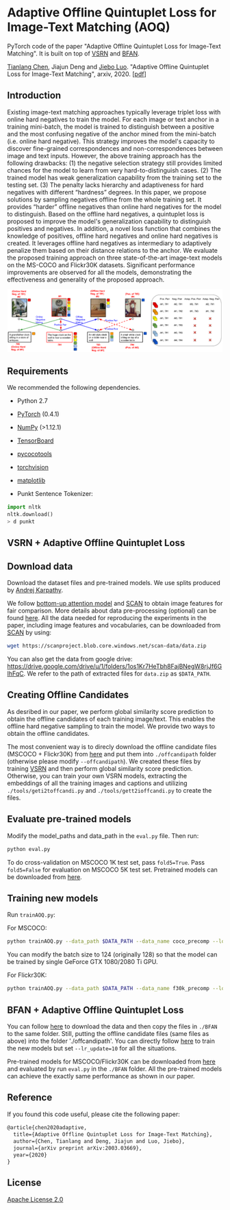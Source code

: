 # Adaptive Offline Quintuplet Loss for Image-Text Matching (AOQ)
PyTorch code of the paper "Adaptive Offline Quintuplet Loss for Image-Text Matching". It is built on top of [VSRN](https://github.com/KunpengLi1994/VSRN) and [BFAN](https://github.com/CrossmodalGroup/BFAN).

[Tianlang Chen](https://www.cs.rochester.edu/u/tchen45/), Jiajun Deng and [Jiebo Luo](https://www.cs.rochester.edu/u/jluo/). "Adaptive Offline Quintuplet Loss for Image-Text Matching", arxiv, 2020. [[pdf](https://arxiv.org/pdf/2003.03669.pdf)]

## Introduction
Existing image-text matching approaches typically leverage triplet loss with online hard negatives to train the model. For each image or text anchor in a training mini-batch, the model is trained to distinguish between a positive and the most confusing negative of the anchor mined from the mini-batch (i.e. online hard negative). This strategy improves the model's capacity to discover fine-grained correspondences and non-correspondences between image and text inputs. However, the above training approach has the following drawbacks: (1) the negative selection strategy still provides limited chances for the model to learn from very hard-to-distinguish cases. (2) The trained model has weak generalization capability from the training set to the testing set. (3) The penalty lacks hierarchy and adaptiveness for hard negatives with different “hardness” degrees. In this paper, we propose solutions by sampling negatives offline from the whole training set. It provides “harder” offline negatives than online hard negatives for the model to distinguish. Based on the offline hard negatives, a quintuplet loss is proposed to improve the model's generalization capability to distinguish positives and negatives. In addition, a novel loss function that combines the knowledge of positives, offline hard negatives and online hard negatives is created. It leverages offline hard negatives as intermediary to adaptively penalize them based on their distance relations to the anchor. We evaluate the proposed training approach on three state-of-the-art image-text models on the MS-COCO and Flickr30K datasets. Significant performance improvements are observed for all the models, demonstrating the effectiveness and generality of the proposed approach. 

![model](/fig/model.png)

## Requirements 
We recommended the following dependencies.

* Python 2.7 
* [PyTorch](http://pytorch.org/) (0.4.1)
* [NumPy](http://www.numpy.org/) (>1.12.1)
* [TensorBoard](https://github.com/TeamHG-Memex/tensorboard_logger)
* [pycocotools](https://github.com/cocodataset/cocoapi)
* [torchvision]()
* [matplotlib]()


* Punkt Sentence Tokenizer:
```python
import nltk
nltk.download()
> d punkt
```
## VSRN + Adaptive Offline Quintuplet Loss

## Download data

Download the dataset files and pre-trained models. We use splits produced by [Andrej Karpathy](http://cs.stanford.edu/people/karpathy/deepimagesent/). 

We follow [bottom-up attention model](https://github.com/peteanderson80/bottom-up-attention) and [SCAN](https://github.com/kuanghuei/SCAN) to obtain image features for fair comparison. More details about data pre-processing (optional) can be found [here](https://github.com/kuanghuei/SCAN/blob/master/README.md#data-pre-processing-optional). All the data needed for reproducing the experiments in the paper, including image features and vocabularies, can be downloaded from [SCAN](https://github.com/kuanghuei/SCAN) by using:

```bash
wget https://scanproject.blob.core.windows.net/scan-data/data.zip
```

You can also get the data from google drive: https://drive.google.com/drive/u/1/folders/1os1Kr7HeTbh8FajBNegW8rjJf6GIhFqC. We refer to the path of extracted files for `data.zip` as `$DATA_PATH`. 

## Creating Offline Candidates

As desribed in our paper, we perform global similarity score prediction to obtain the offline candidates of each training image/text. This enables the offline hard negative sampling to train the model. We provide two ways to obtain the offline candidates. 

The most convenient way is to direcly download the offline candidate files (MSCOCO + Flickr30K) from [here](https://drive.google.com/drive/folders/1rBUSlCBzRn0yErOkqor9xZF3CQOM5Vsv?usp=sharing) and put them into `./offcandipath` folder (otherwise please modify `--offcandipath`). We created these files by training [VSRN](https://github.com/KunpengLi1994/VSRN) and then perform global similarity score prediction. Otherwise, you can train your own VSRN models, extracting the embeddings of all the training images and captions and utilizing `./tools/geti2toffcandi.py` and `./tools/gett2ioffcandi.py` to create the files.

## Evaluate pre-trained models
Modify the model_paths and data_path in the `eval.py` file. Then run:

```bash
python eval.py
```

To do cross-validation on MSCOCO 1K test set, pass `fold5=True`. Pass `fold5=False` for evaluation on MSCOCO 5K test set. Pretrained models can be downloaded from [here](https://drive.google.com/drive/folders/16n9XH9CDhfKSUI4S0g3_baQj-J1vwxJP?usp=sharing).

## Training new models
Run `trainAOQ.py`:

For MSCOCO:

```bash
python trainAOQ.py --data_path $DATA_PATH --data_name coco_precomp --logger_name runs/coco_VSRN --max_violation --lr_update=10 
```
You can modify the batch size to 124 (originally 128) so that the model can be trained by single GeForce GTX 1080/2080 Ti GPU.

For Flickr30K:

```bash
python trainAOQ.py --data_path $DATA_PATH --data_name f30k_precomp --logger_name runs/flickr_VSRN --max_violation --lr_update 10 --max_len 60
```

## BFAN + Adaptive Offline Quintuplet Loss

You can follow [here](https://github.com/CrossmodalGroup/BFAN) to download the data and then copy the files in `./BFAN` to the same folder. Still, putting the offline candidate files (same files as above) into the folder './offcandipath'. You can directly follow [here](https://github.com/CrossmodalGroup/BFAN) to train the new models but set `--lr_update=10` for all the situations.

Pre-trained models for MSCOCO/Flickr30K can be downloaded from [here](https://drive.google.com/drive/folders/12Bzx6qAd6L-R9GnSbgvvJPpSdcfWG97D?usp=sharing) and evaluated by run `eval.py` in the `./BFAN` folder. All the pre-trained models can achieve the exactly same performance as shown in our paper.


## Reference

If you found this code useful, please cite the following paper:

    @article{chen2020adaptive,
      title={Adaptive Offline Quintuplet Loss for Image-Text Matching},
      author={Chen, Tianlang and Deng, Jiajun and Luo, Jiebo},
      journal={arXiv preprint arXiv:2003.03669},
      year={2020}
    }

## License

[Apache License 2.0](http://www.apache.org/licenses/LICENSE-2.0)


